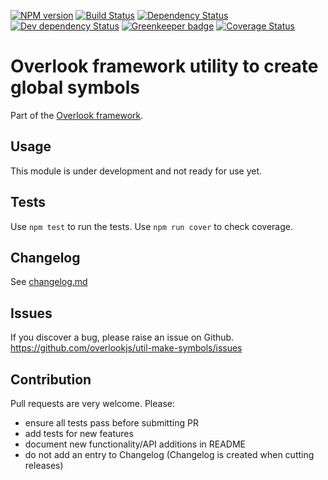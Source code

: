 [![NPM version](https://img.shields.io/npm/v/@overlook/util-make-symbols.svg)](https://www.npmjs.com/package/@overlook/util-make-symbols)
[![Build Status](https://img.shields.io/travis/overlookjs/util-make-symbols/master.svg)](http://travis-ci.org/overlookjs/util-make-symbols)
[![Dependency Status](https://img.shields.io/david/overlookjs/util-make-symbols.svg)](https://david-dm.org/overlookjs/util-make-symbols)
[![Dev dependency Status](https://img.shields.io/david/dev/overlookjs/util-make-symbols.svg)](https://david-dm.org/overlookjs/util-make-symbols)
[![Greenkeeper badge](https://badges.greenkeeper.io/overlookjs/util-make-symbols.svg)](https://greenkeeper.io/)
[![Coverage Status](https://img.shields.io/coveralls/overlookjs/util-make-symbols/master.svg)](https://coveralls.io/r/overlookjs/util-make-symbols)

# Overlook framework utility to create global symbols

Part of the [Overlook framework](https://overlookjs.github.io/).

## Usage

This module is under development and not ready for use yet.

## Tests

Use `npm test` to run the tests. Use `npm run cover` to check coverage.

## Changelog

See [changelog.md](https://github.com/overlookjs/util-make-symbols/blob/master/changelog.md)

## Issues

If you discover a bug, please raise an issue on Github. https://github.com/overlookjs/util-make-symbols/issues

## Contribution

Pull requests are very welcome. Please:

* ensure all tests pass before submitting PR
* add tests for new features
* document new functionality/API additions in README
* do not add an entry to Changelog (Changelog is created when cutting releases)
